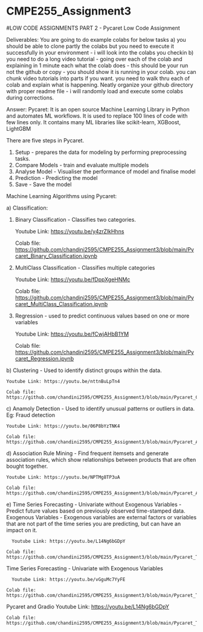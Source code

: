 # CMPE255_Assignment3

#LOW CODE ASSIGNMENTS PART 2 - Pycaret Low Code Assignment

Deliverables: 
You are going to do example colabs for below tasks 
a) you should be able to clone partly the colabs but you need to execute it successfully in your environment - i will look into the colabs you checkin 
b) you need to do a long video tutorial - going over each of the colab and explaining in 1 minute each what the colab does - this should be your run not the github or copy - you should show it is running in your colab.  you can chunk video tutorials into parts if you want. you need to walk thru each of  colab and explain what is happening.
Neatly organize your github directory with proper readme file - i will randomly load and execute some colabs during corrections. 


Answer:
Pycaret: It is an open source Machine Learning Library in Python and automates ML workflows. It is used to replace 100 lines of code with few lines only.
It contains many ML libraries like scikit-learn, XGBoost, LightGBM

There are five steps in Pycaret.
1. Setup - prepares the data for modeling by performing preprocessing tasks.
2. Compare Models - train and evaluate multiple models
3. Analyse Model - Visualiser the performance of model and finalise model
4. Prediction - Predicting the model
5. Save - Save the model

Machine Learning Algorithms using Pycaret:

a) Classification:
  1. Binary Classification - Classifies two categories. 

     Youtube Link: https://youtu.be/y4zrZlkHhns

     Colab file: https://github.com/chandini2595/CMPE255_Assignment3/blob/main/Pycaret_Binary_Classification.ipynb
     
  2. MultiClass Classification - Classifies multiple categories

     Youtube Link: https://youtu.be/fDppXgeHNMc

     Colab file: https://github.com/chandini2595/CMPE255_Assignment3/blob/main/Pycaret_MultiClass_Classification.ipynb
     
  3. Regression - used to predict continuous values based on one or more variables

     Youtube Link: https://youtu.be/fCwjAHbB1YM

     Colab file: https://github.com/chandini2595/CMPE255_Assignment3/blob/main/Pycaret_Regression.ipynb
     
b) Clustering - Used to identify distinct groups within the data.
    
    Youtube Link: https://youtu.be/nttnBuLpTn4
    
    Colab file: https://github.com/chandini2595/CMPE255_Assignment3/blob/main/Pycaret_Clustering.ipynb
     
c) Anamoly Detection - Used to identify unusual patterns or outliers in data. Eg: Fraud detection
    
    Youtube Link: https://youtu.be/06P8bYzTNK4
    
    Colab file: https://github.com/chandini2595/CMPE255_Assignment3/blob/main/Pycaret_Anomaly_Detection.ipynb
    
d) Association Rule Mining - Find frequent itemsets and generate association rules, which show relationships between products that are often bought together.
    
    Youtube Link: https://youtu.be/NPTMg8TP3uA
    
    Colab file: https://github.com/chandini2595/CMPE255_Assignment3/blob/main/Pycaret_Association_Rule_Mining.ipynb

e) Time Series Forecasting - Univariate without Exogenous Variables - Predict future values based on previously observed time-stamped data.
   Exogenous Variables - Exogenous variables are external factors or variables that are not part of the time series you are predicting, but can have an impact on it.
   
      Youtube Link: https://youtu.be/L14Ng6bGDpY
    
    Colab file: https://github.com/chandini2595/CMPE255_Assignment3/blob/main/Pycaret_TimeSeries_Forecasting_Without_Exogenous_Variables.ipynb

  Time Series Forecasting - Univariate with Exogenous Variables
      
      Youtube Link: https://youtu.be/vGguMc7YyFE
    
    Colab file: https://github.com/chandini2595/CMPE255_Assignment3/blob/main/Pycaret_Time_Series_Forecasting_With_Exogenous_Variables.ipynb

Pycaret and Gradio
  Youtube Link: https://youtu.be/L14Ng6bGDpY
    
    Colab file: https://github.com/chandini2595/CMPE255_Assignment3/blob/main/Pycaret_Time_Series_Forecasting_With_Exogenous_Variables.ipynb

